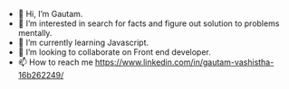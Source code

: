 - 👋 Hi, I’m Gautam.
- 👀 I’m interested in search for facts and figure out solution to problems mentally.
- 🌱 I’m currently learning Javascript.
- 💞️ I’m looking to collaborate on Front end developer.
- 📫 How to reach me https://www.linkedin.com/in/gautam-vashistha-16b262249/

<!---
Gju15/Gju15 is a ✨ special ✨ repository because its `README.md` (this file) appears on your GitHub profile.
You can click the Preview link to take a look at your changes.
--->

